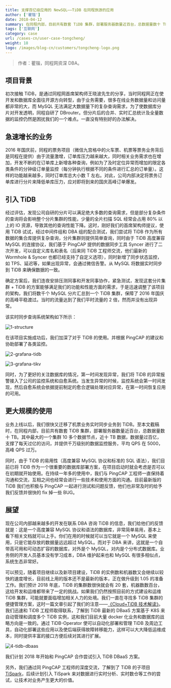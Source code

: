```yaml
---
title: 支撑百亿级应用的 NewSQL——TiDB 在同程旅游的应用
author: ['瞿锴']
date: 2018-04-12
summary: 在同程内部，目前共有数套 TiDB 集群，部署服务器数量近百台，总数据量数十 TB。其中最大的一个集群 10 多个数据节点，近十 TB 数据，数据量过百亿，平均 QPS 在 5000，高峰 QPS 过万。
tags: ['互联网']
category: case
url: /cases-cn/user-case-tongcheng/
weight: 18
logo: /images/blog-cn/customers/tongcheng-logo.png
---
```


>作者：瞿锴，同程网资深 DBA。

## 项目背景  

初次接触 TiDB，是通过同程网首席架构师王晓波先生的分享，当时同程网正在使开发和数据库全面往开源方向转型，由于业务需要，很多在线业务数据量和访问量都非常的大，而 MySQL 无法满足大数据量下的复杂查询需求，为了使数据库分片对开发透明，同程自研了 DBrouter。但分片后的合并、实时汇总统计及全量数据的监控仍然是困扰我们的一个难点。一直没有特别好的办法解决。

## 急速增长的业务

2016 年国庆前，同程的票务项目（微信九宫格中的火车票、机票等票务业务背后是同程在提供）由于流量激增，订单库压力越来越大，同时相关业务需求也在增加，开发不断的在订单库上新增各种查询，例如为了及时定位异常而增加的限定各类条件的分钟级订单量监控（每分钟执行根据不同的条件进行汇总的订单量）。这样的功能越来越多，同时订单库总大小数 T 左右。对此，公司内部决定将票务订单库进行分片来降低单库压力，应对即将到来的国庆高峰订单爆发。

## 引入 TiDB

经过评估，发现公司自研的分片可以满足绝大多数的查询需求，但是部分复杂条件的查询将会影响整个分片集群的性能，少量的全片扫描 SQL 经常会占用 80% 以上的 IO 资源，导致其他的查询性能下降。这时，刚好我们的首席架构师提议，使用 TiDB 试试，经过中间件组和 DBA 组的配合测试，我们尝试将 TiDB 作为所有数据的集合库提供复杂查询，分片集群则提供简单查询，同时由于 TiDB 高度兼容 MySQL 的连接协议，我们基于 PingCAP 提供的数据同步工具 Syncer 进行了二次开发，可以自定义库名和表名（后来同 TiDB 工程师交流，他们最新的 Wormhole & Syncer 也都已经支持了自定义选项），同时新增了同步状态监控，如 TPS、延迟等，如果出现异常，会通过微信告警。从 MySQL 将数据实时同步到 TiDB 来确保数据的一致。

确定方案后，我们连夜安排压测同事和开发同事协作，紧急测试，发现这套分片集群 + TiDB 的方案能够满足我们的功能和性能方面的需求，于是迅速调整了该项目的架构，我们将数千个 MySQL 分片汇总到一个 TiDB 集群，保障了 2016 年国庆的高峰平稳渡过。当时的流量达到了我们平时流量的 2 倍，然而并没有出现异常。

该实时同步查询系统架构如下所示：

![1-structure](https://download.pingcap.com/images/blog/user-case-tongcheng/1.png)

在该项目实施成功后，我们加深了对于 TiDB 的使用。并根据 PingCAP 的建议和协助部署了各类监控。


![2-grafana-tidb](https://download.pingcap.com/images/blog/user-case-tongcheng/2.png)

![3-grafana-tikv](https://download.pingcap.com/images/blog/user-case-tongcheng/3.png)


同时，为了更好的关注数据库的情况，第一时间发现异常，我们将 TiDB 的异常报警接入了公司的监控系统和自愈系统。当发生异常的时候，监控系统会第一时间发现，然后自愈系统会依据提前制定的愈合逻辑处理对应异常，在第一时间恢复应用的可用。

## 更大规模的使用

业务上线以后，我们很快又迁移了机票业务实时同步业务到 TiDB。至本文截稿时，在同程内部，目前共有数套 TiDB 集群，部署服务器数量近百台，总数据量数十 TB。其中最大的一个集群 10 多个数据节点，近十 TB 数据，数据量过百亿，支撑了每天过亿的访问，并提供千万级别的数据监控服务，平均 QPS 在 5000，高峰 QPS 过万。

同时，由于 TiDB 的易用性（高度兼容 MySQL 协议和标准的 SQL 语法），我们目前已将 TiDB 作为一个很重要的数据库部署方案，在项目启动时就会考虑是否可以在初期就开始使用。在持续一年多的使用中，我们与 PingCAP 工程师一直保持着沟通和交流，互相之间也经常会进行一些技术和使用方面的沟通。目前最新版的 TiDB 我们也积极与 PingCAP 一起进行测试和问题反馈，他们也非常及时的给予我们反馈并很快的 fix 掉一些 BUG。

## 展望

现在公司内部越来越多的开发在联系 DBA 咨询 TiDB 的信息，我们给他们的反馈就是：这是一个高度兼容 MySQL 协议和语法的数据库，非常简单易用，基本上看下相关文档就可以上手。你们在用的时候就可以当它就是一个 MySQL 来使用，只是它能存放的数据量远远超过 MySQL。而对于 DBA 来讲，这就是一个自带高可用和可动态扩容的数据库，对外是个 MySQL，对内是个分布式数据库。业务侧的开发人员基本没有学习成本，DBA 维护起来也和 MySQL 有很多相似点，系统生态非常好。

可以预见，随着项目继续以及新项目建设，TiDB 的实例数和机器数又会继续以较快的速度增长，目前线上用的版本还不是最新的版本，正在做升级到 1.05 的准备工作。我们预计 2018 年底，TiDB 的集群数很快就会有 20 套，机器数数百台，这给开发和运维都带来了一定的挑战。如果我们仍然按照目前的方式建设和运维 TiDB 集群，可能就要面临增加相关人力的处境。我们一直在寻找多 TiDB 集群的便捷管理方案，这时一篇文章引起了我们的注意——[《Cloud+TiDB 技术解读》](https://mp.weixin.qq.com/s/znT1jIbMhBcWldlBIkrkpQ)。我们迅速和 TiDB 工程师取得联系，了解到 TiDB 最新的 DBaaS 方案基于 K8S 来自动管理和调度多个 TiDB 实例，这和我们目前大量 docker 化业务和数据库的战略方向是一致的。通过 TiDB-Operator 使可以自动化部署和管理 TiDB 及周边工具，自动化部署这些应用以及使后端获得故障转移能力，这样可以大大降低运维成本，同时提供丰富的接口方便后续对其进行扩展。


![4-tidb-dbaas](https://download.pingcap.com/images/blog/user-case-tongcheng/4.png)

我们计划 2018 年开始和 PingCAP 合作尝试引入 TiDB DBaaS 方案。

另外，我们通过同 PingCAP 工程师的深度交流，了解到了 TiDB 的子项目 [TiSpark](https://github.com/pingcap/tispark)，后续计划引入 TiSpark 来对数据进行实时分析、实时数仓等工作的尝试，让技术对业务产生更大的价值。


